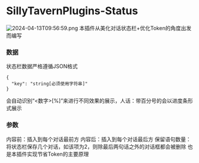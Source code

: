 # SillyTavernPlugins-Status

![2024-04-13T09:56:59.png][1]
本插件从美化对话状态栏+优化Token的角度出发而编写

### 数据
状态栏数据严格遵循JSON格式

    {
      "key": "string[必须使用字符串]"
    }

会自动识别“<数字>[%]”来进行不同效果的展示，人话：带百分号的会以进度条形式展示

### 参数
内容前：插入到每个对话最前方
内容后：插入到每个对话最后方
保留语句数量：将状态栏保存几个对话，如该项为2，则除最后两句话之外的对话框都会被删除
也是本插件实现节省Token的主要原理

  [1]: https://blog.chordvers.com/usr/uploads/2024/04/1009219051.png